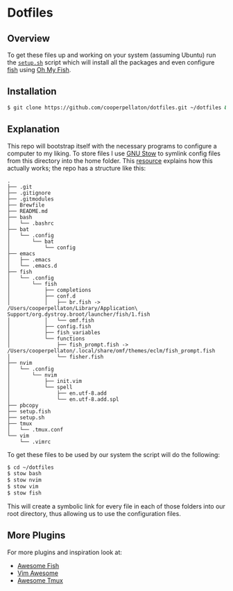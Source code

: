 # Dotfiles

## Overview

To get these files up and working on your system (assuming Ubuntu) run the [`setup.sh`](setup.sh) script which will install all the packages and even configure [fish](https://fishshell.com/) using [Oh My Fish](https://github.com/oh-my-fish/oh-my-fish).

## Installation

```bash
$ git clone https://github.com/cooperpellaton/dotfiles.git ~/dotfiles && sudo bash ~/dotfiles/setup.sh
```

## Explanation

This repo will bootstrap itself with the necessary programs to configure a computer to my liking. To store files I use [GNU Stow](https://www.gnu.org/software/stow/) to symlink config files from this directory into the home folder. This [resource](http://brandon.invergo.net/news/2012-05-26-using-gnu-stow-to-manage-your-dotfiles.html) explains how this actually works; the repo has a structure like this:

```text
.
├── .git
├── .gitignore
├── .gitmodules
├── Brewfile
├── README.md
├── bash
│   └── .bashrc
├── bat
│   └── .config
│       └── bat
│           └── config
├── emacs
│   ├── .emacs
│   └── .emacs.d
├── fish
│   └── .config
│       └── fish
│           ├── completions
│           ├── conf.d
│           │   ├── br.fish -> /Users/cooperpellaton/Library/Application\ Support/org.dystroy.broot/launcher/fish/1.fish
│           │   └── omf.fish
│           ├── config.fish
│           ├── fish_variables
│           └── functions
│               ├── fish_prompt.fish -> /Users/cooperpellaton/.local/share/omf/themes/eclm/fish_prompt.fish
│               └── fisher.fish
├── nvim
│   └── .config
│       └── nvim
│           ├── init.vim
│           └── spell
│               ├── en.utf-8.add
│               └── en.utf-8.add.spl
├── pbcopy
├── setup.fish
├── setup.sh
├── tmux
│   └── .tmux.conf
└── vim
    └── .vimrc
```

To get these files to be used by our system the script will do the following:

```bash
$ cd ~/dotfiles
$ stow bash
$ stow nvim
$ stow vim
$ stow fish
```

This will create a symbolic link for every file in each of those folders into our root directory, thus allowing us to use the configuration files.

## More Plugins

For more plugins and inspiration look at:

* [Awesome Fish](https://github.com/jorgebucaran/awesome-fish)
* [Vim Awesome](https://vimawesome.com/)
* [Awesome Tmux](https://github.com/rothgar/awesome-tmux)
